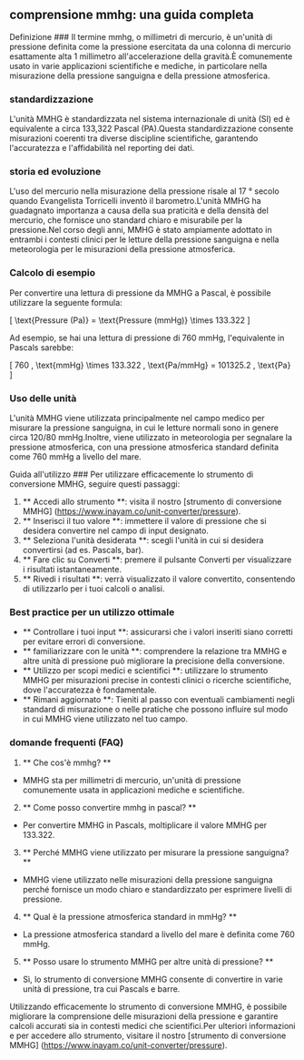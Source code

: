 ## comprensione mmhg: una guida completa

Definizione ###
Il termine mmhg, o millimetri di mercurio, è un'unità di pressione definita come la pressione esercitata da una colonna di mercurio esattamente alta 1 millimetro all'accelerazione della gravità.È comunemente usato in varie applicazioni scientifiche e mediche, in particolare nella misurazione della pressione sanguigna e della pressione atmosferica.

### standardizzazione
L'unità MMHG è standardizzata nel sistema internazionale di unità (SI) ed è equivalente a circa 133,322 Pascal (PA).Questa standardizzazione consente misurazioni coerenti tra diverse discipline scientifiche, garantendo l'accuratezza e l'affidabilità nel reporting dei dati.

### storia ed evoluzione
L'uso del mercurio nella misurazione della pressione risale al 17 ° secolo quando Evangelista Torricelli inventò il barometro.L'unità MMHG ha guadagnato importanza a causa della sua praticità e della densità del mercurio, che fornisce uno standard chiaro e misurabile per la pressione.Nel corso degli anni, MMHG è stato ampiamente adottato in entrambi i contesti clinici per le letture della pressione sanguigna e nella meteorologia per le misurazioni della pressione atmosferica.

### Calcolo di esempio
Per convertire una lettura di pressione da MMHG a Pascal, è possibile utilizzare la seguente formula:

\[ \text{Pressure (Pa)} = \text{Pressure (mmHg)} \times 133.322 \]

Ad esempio, se hai una lettura di pressione di 760 mmHg, l'equivalente in Pascals sarebbe:

\[ 760 \, \text{mmHg} \times 133.322 \, \text{Pa/mmHg} = 101325.2 \, \text{Pa} \]

### Uso delle unità
L'unità MMHG viene utilizzata principalmente nel campo medico per misurare la pressione sanguigna, in cui le letture normali sono in genere circa 120/80 mmHg.Inoltre, viene utilizzato in meteorologia per segnalare la pressione atmosferica, con una pressione atmosferica standard definita come 760 mmHg a livello del mare.

Guida all'utilizzo ###
Per utilizzare efficacemente lo strumento di conversione MMHG, seguire questi passaggi:
1. ** Accedi allo strumento **: visita il nostro [strumento di conversione MMHG] (https://www.inayam.co/unit-converter/pressure).
2. ** Inserisci il tuo valore **: immettere il valore di pressione che si desidera convertire nel campo di input designato.
3. ** Seleziona l'unità desiderata **: scegli l'unità in cui si desidera convertirsi (ad es. Pascals, bar).
4. ** Fare clic su Converti **: premere il pulsante Converti per visualizzare i risultati istantaneamente.
5. ** Rivedi i risultati **: verrà visualizzato il valore convertito, consentendo di utilizzarlo per i tuoi calcoli o analisi.

### Best practice per un utilizzo ottimale
- ** Controllare i tuoi input **: assicurarsi che i valori inseriti siano corretti per evitare errori di conversione.
- ** familiarizzare con le unità **: comprendere la relazione tra MMHG e altre unità di pressione può migliorare la precisione della conversione.
- ** Utilizzo per scopi medici e scientifici **: utilizzare lo strumento MMHG per misurazioni precise in contesti clinici o ricerche scientifiche, dove l'accuratezza è fondamentale.
- ** Rimani aggiornato **: Tieniti al passo con eventuali cambiamenti negli standard di misurazione o nelle pratiche che possono influire sul modo in cui MMHG viene utilizzato nel tuo campo.

### domande frequenti (FAQ)

1. ** Che cos'è mmhg? **
- MMHG sta per millimetri di mercurio, un'unità di pressione comunemente usata in applicazioni mediche e scientifiche.

2. ** Come posso convertire mmhg in pascal? **
- Per convertire MMHG in Pascals, moltiplicare il valore MMHG per 133.322.

3. ** Perché MMHG viene utilizzato per misurare la pressione sanguigna? **
- MMHG viene utilizzato nelle misurazioni della pressione sanguigna perché fornisce un modo chiaro e standardizzato per esprimere livelli di pressione.

4. ** Qual è la pressione atmosferica standard in mmHg? **
- La pressione atmosferica standard a livello del mare è definita come 760 mmHg.

5. ** Posso usare lo strumento MMHG per altre unità di pressione? **
- Sì, lo strumento di conversione MMHG consente di convertire in varie unità di pressione, tra cui Pascals e barre.

Utilizzando efficacemente lo strumento di conversione MMHG, è possibile migliorare la comprensione delle misurazioni della pressione e garantire calcoli accurati sia in contesti medici che scientifici.Per ulteriori informazioni e per accedere allo strumento, visitare il nostro [strumento di conversione MMHG] (https://www.inayam.co/unit-converter/pressure).